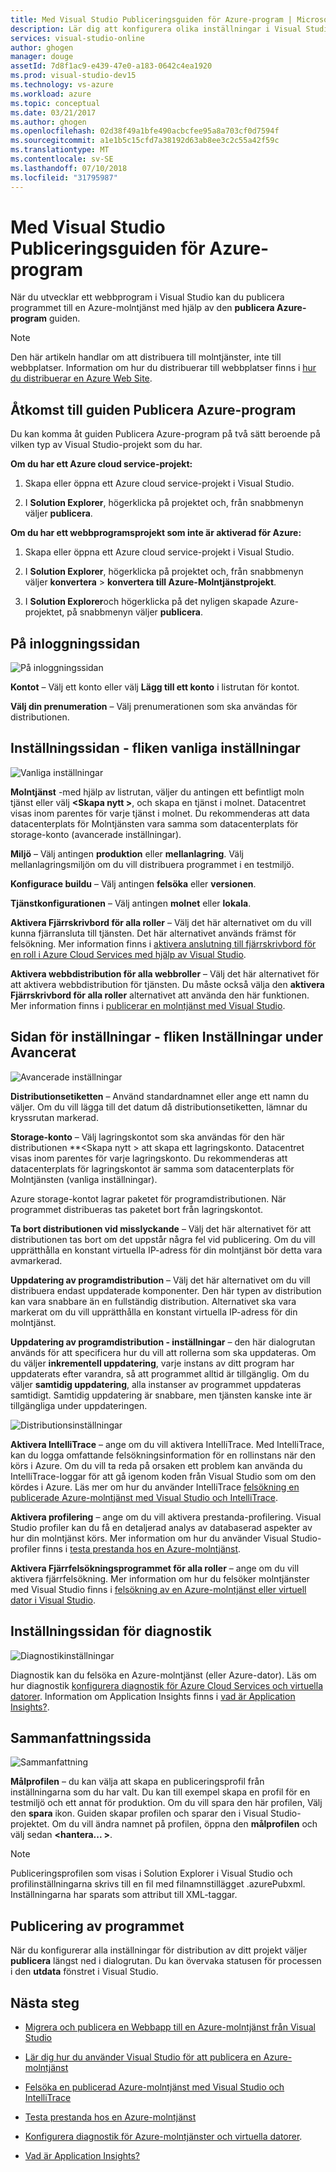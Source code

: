 ```yaml
---
title: Med Visual Studio Publiceringsguiden för Azure-program | Microsoft Docs
description: Lär dig att konfigurera olika inställningar i Visual Studio Azure Application Publiceringsguiden
services: visual-studio-online
author: ghogen
manager: douge
assetId: 7d8f1ac9-e439-47e0-a183-0642c4ea1920
ms.prod: visual-studio-dev15
ms.technology: vs-azure
ms.workload: azure
ms.topic: conceptual
ms.date: 03/21/2017
ms.author: ghogen
ms.openlocfilehash: 02d38f49a1bfe490acbcfee95a8a703cf0d7594f
ms.sourcegitcommit: a1e1b5c15cfd7a38192d63ab8ee3c2c55a42f59c
ms.translationtype: MT
ms.contentlocale: sv-SE
ms.lasthandoff: 07/10/2018
ms.locfileid: "31795987"
---
```

# <a name="using-the-visual-studio-publish-azure-application-wizard"></a>Med Visual Studio Publiceringsguiden för Azure-program

När du utvecklar ett webbprogram i Visual Studio kan du publicera programmet till en Azure-molntjänst med hjälp av den **publicera Azure-program** guiden.

> [!Note]
> Den här artikeln handlar om att distribuera till molntjänster, inte till webbplatser. Information om hur du distribuerar till webbplatser finns i [hur du distribuerar en Azure Web Site](https://social.msdn.microsoft.com/Search/windowsazure?query=How%20to%20Deploy%20an%20Azure%20Web%20Site&Refinement=138&ac=4#refinementChanges=117&pageNumber=1&showMore=false).

## <a name="accessing-the-publish-azure-application-wizard"></a>Åtkomst till guiden Publicera Azure-program

Du kan komma åt guiden Publicera Azure-program på två sätt beroende på vilken typ av Visual Studio-projekt som du har.

**Om du har ett Azure cloud service-projekt:**

1. Skapa eller öppna ett Azure cloud service-projekt i Visual Studio.

1. I **Solution Explorer**, högerklicka på projektet och, från snabbmenyn väljer **publicera**.

**Om du har ett webbprogramsprojekt som inte är aktiverad för Azure:**

1. Skapa eller öppna ett Azure cloud service-projekt i Visual Studio.

1. I **Solution Explorer**, högerklicka på projektet och, från snabbmenyn väljer **konvertera** > **konvertera till Azure-Molntjänstprojekt**. 

1. I **Solution Explorer**och högerklicka på det nyligen skapade Azure-projektet, på snabbmenyn väljer **publicera**.

## <a name="sign-in-page"></a>På inloggningssidan

![På inloggningssidan](./media/vs-azure-tools-publish-azure-application-wizard/sign-in.png)

**Kontot** – Välj ett konto eller välj **Lägg till ett konto** i listrutan för kontot.

**Välj din prenumeration** – Välj prenumerationen som ska användas för distributionen.

## <a name="settings-page---common-settings-tab"></a>Inställningssidan - fliken vanliga inställningar

![Vanliga inställningar](./media/vs-azure-tools-publish-azure-application-wizard/settings-common-settings.png)

**Molntjänst** -med hjälp av listrutan, väljer du antingen ett befintligt moln tjänst eller välj  **&lt;Skapa nytt >**, och skapa en tjänst i molnet. Datacentret visas inom parentes för varje tjänst i molnet. Du rekommenderas att data datacenterplats för Molntjänsten vara samma som datacenterplats för storage-konto (avancerade inställningar).

**Miljö** – Välj antingen **produktion** eller **mellanlagring**. Välj mellanlagringsmiljön om du vill distribuera programmet i en testmiljö. 

**Konfigurace buildu** – Välj antingen **felsöka** eller **versionen**.

**Tjänstkonfigurationen** – Välj antingen **molnet** eller **lokala**.

**Aktivera Fjärrskrivbord för alla roller** – Välj det här alternativet om du vill kunna fjärransluta till tjänsten. Det här alternativet används främst för felsökning. Mer information finns i [aktivera anslutning till fjärrskrivbord för en roll i Azure Cloud Services med hjälp av Visual Studio](cloud-services/cloud-services-role-enable-remote-desktop-visual-studio.md).

**Aktivera webbdistribution för alla webbroller** – Välj det här alternativet för att aktivera webbdistribution för tjänsten. Du måste också välja den **aktivera Fjärrskrivbord för alla roller** alternativet att använda den här funktionen. Mer information finns i [publicerar en molntjänst med Visual Studio](vs-azure-tools-publishing-a-cloud-service.md).

## <a name="settings-page---advanced-settings-tab"></a>Sidan för inställningar - fliken Inställningar under Avancerat

![Avancerade inställningar](./media/vs-azure-tools-publish-azure-application-wizard/settings-advanced-settings.png)

**Distributionsetiketten** – Använd standardnamnet eller ange ett namn du väljer. Om du vill lägga till det datum då distributionsetiketten, lämnar du kryssrutan markerad. 

**Storage-konto** – Välj lagringskontot som ska användas för den här distributionen **&lt;Skapa nytt > att skapa ett lagringskonto. Datacentret visas inom parentes för varje lagringskonto. Du rekommenderas att datacenterplats för lagringskontot är samma som datacenterplats för Molntjänsten (vanliga inställningar).

Azure storage-kontot lagrar paketet för programdistributionen. När programmet distribueras tas paketet bort från lagringskontot.

**Ta bort distributionen vid misslyckande** – Välj det här alternativet för att distributionen tas bort om det uppstår några fel vid publicering. Om du vill upprätthålla en konstant virtuella IP-adress för din molntjänst bör detta vara avmarkerad.

**Uppdatering av programdistribution** – Välj det här alternativet om du vill distribuera endast uppdaterade komponenter. Den här typen av distribution kan vara snabbare än en fullständig distribution. Alternativet ska vara markerat om du vill upprätthålla en konstant virtuella IP-adress för din molntjänst. 

**Uppdatering av programdistribution - inställningar** – den här dialogrutan används för att specificera hur du vill att rollerna som ska uppdateras. Om du väljer **inkrementell uppdatering**, varje instans av ditt program har uppdaterats efter varandra, så att programmet alltid är tillgänglig. Om du väljer **samtidig uppdatering**, alla instanser av programmet uppdateras samtidigt. Samtidig uppdatering är snabbare, men tjänsten kanske inte är tillgängliga under uppdateringen.

![Distributionsinställningar](./media/vs-azure-tools-publish-azure-application-wizard/deployment-settings.png)

**Aktivera IntelliTrace** – ange om du vill aktivera IntelliTrace. Med IntelliTrace, kan du logga omfattande felsökningsinformation för en rollinstans när den körs i Azure. Om du vill ta reda på orsaken ett problem kan använda du IntelliTrace-loggar för att gå igenom koden från Visual Studio som om den kördes i Azure. Läs mer om hur du använder IntelliTrace [felsökning en publicerade Azure-molntjänst med Visual Studio och IntelliTrace](./vs-azure-tools-intellitrace-debug-published-cloud-services.md).

**Aktivera profilering** – ange om du vill aktivera prestanda-profilering. Visual Studio profiler kan du få en detaljerad analys av databaserad aspekter av hur din molntjänst körs. Mer information om hur du använder Visual Studio-profiler finns i [testa prestanda hos en Azure-molntjänst](./vs-azure-tools-performance-profiling-cloud-services.md).

**Aktivera Fjärrfelsökningsprogrammet för alla roller** – ange om du vill aktivera fjärrfelsökning. Mer information om hur du felsöker molntjänster med Visual Studio finns i [felsökning av en Azure-molntjänst eller virtuell dator i Visual Studio](./vs-azure-tools-debug-cloud-services-virtual-machines.md).

## <a name="diagnostics-settings-page"></a>Inställningssidan för diagnostik

![Diagnostikinställningar](./media/vs-azure-tools-publish-azure-application-wizard/diagnostic-settings.png)

Diagnostik kan du felsöka en Azure-molntjänst (eller Azure-dator). Läs om hur diagnostik [konfigurera diagnostik för Azure Cloud Services och virtuella datorer](./vs-azure-tools-diagnostics-for-cloud-services-and-virtual-machines.md). Information om Application Insights finns i [vad är Application Insights?](./application-insights/app-insights-overview.md).

## <a name="summary-page"></a>Sammanfattningssida

![Sammanfattning](./media/vs-azure-tools-publish-azure-application-wizard/summary.png)

**Målprofilen** – du kan välja att skapa en publiceringsprofil från inställningarna som du har valt. Du kan till exempel skapa en profil för en testmiljö och ett annat för produktion. Om du vill spara den här profilen, Välj den **spara** ikon. Guiden skapar profilen och sparar den i Visual Studio-projektet. Om du vill ändra namnet på profilen, öppna den **målprofilen** och välj sedan  **&lt;hantera... &gt;**.

   > [!Note]
   > Publiceringsprofilen som visas i Solution Explorer i Visual Studio och profilinställningarna skrivs till en fil med filnamnstillägget .azurePubxml. Inställningarna har sparats som attribut till XML-taggar.

## <a name="publishing-your-application"></a>Publicering av programmet

När du konfigurerar alla inställningar för distribution av ditt projekt väljer **publicera** längst ned i dialogrutan. Du kan övervaka statusen för processen i den **utdata** fönstret i Visual Studio.

## <a name="next-steps"></a>Nästa steg

- [Migrera och publicera en Webbapp till en Azure-molntjänst från Visual Studio](./vs-azure-tools-migrate-publish-web-app-to-cloud-service.md)

- [Lär dig hur du använder Visual Studio för att publicera en Azure-molntjänst](./vs-azure-tools-publishing-a-cloud-service.md)

- [Felsöka en publicerad Azure-molntjänst med Visual Studio och IntelliTrace](./vs-azure-tools-intellitrace-debug-published-cloud-services.md)

- [Testa prestanda hos en Azure-molntjänst](./vs-azure-tools-performance-profiling-cloud-services.md)

- [Konfigurera diagnostik för Azure-molntjänster och virtuella datorer](./vs-azure-tools-diagnostics-for-cloud-services-and-virtual-machines.md).

- [Vad är Application Insights?](./application-insights/app-insights-overview.md)